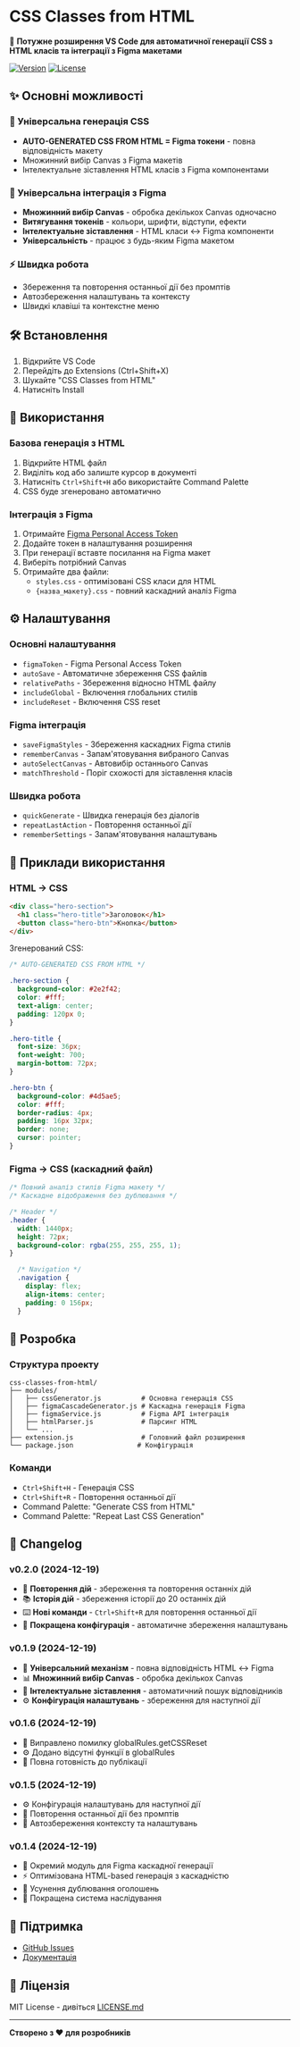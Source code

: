 # CSS Classes from HTML

🎨 **Потужне розширення VS Code для автоматичної генерації CSS з HTML класів та інтеграції з Figma макетами**

[![Version](https://img.shields.io/badge/version-0.1.9-blue.svg)](https://marketplace.visualstudio.com/items?itemName=vutov-mykola.css-classes-from-html)
[![License](https://img.shields.io/badge/license-MIT-green.svg)](LICENSE.md)

## ✨ Основні можливості

### 🚀 Універсальна генерація CSS
- **AUTO-GENERATED CSS FROM HTML = Figma токени** - повна відповідність макету
- Множинний вибір Canvas з Figma макетів
- Інтелектуальне зіставлення HTML класів з Figma компонентами

### 🎨 Універсальна інтеграція з Figma
- **Множинний вибір Canvas** - обробка декількох Canvas одночасно
- **Витягування токенів** - кольори, шрифти, відступи, ефекти
- **Інтелектуальне зіставлення** - HTML класи ↔ Figma компоненти
- **Універсальність** - працює з будь-яким Figma макетом

### ⚡ Швидка робота
- Збереження та повторення останньої дії без промптів
- Автозбереження налаштувань та контексту
- Швидкі клавіші та контекстне меню

## 🛠️ Встановлення

1. Відкрийте VS Code
2. Перейдіть до Extensions (Ctrl+Shift+X)
3. Шукайте "CSS Classes from HTML"
4. Натисніть Install

## 📖 Використання

### Базова генерація з HTML
1. Відкрийте HTML файл
2. Виділіть код або залиште курсор в документі
3. Натисніть `Ctrl+Shift+H` або використайте Command Palette
4. CSS буде згенеровано автоматично

### Інтеграція з Figma
1. Отримайте [Figma Personal Access Token](https://www.figma.com/settings)
2. Додайте токен в налаштування розширення
3. При генерації вставте посилання на Figma макет
4. Виберіть потрібний Canvas
5. Отримайте два файли:
   - `styles.css` - оптимізовані CSS класи для HTML
   - `{назва_макету}.css` - повний каскадний аналіз Figma

## ⚙️ Налаштування

### Основні налаштування
- `figmaToken` - Figma Personal Access Token
- `autoSave` - Автоматичне збереження CSS файлів
- `relativePaths` - Збереження відносно HTML файлу
- `includeGlobal` - Включення глобальних стилів
- `includeReset` - Включення CSS reset

### Figma інтеграція
- `saveFigmaStyles` - Збереження каскадних Figma стилів
- `rememberCanvas` - Запам'ятовування вибраного Canvas
- `autoSelectCanvas` - Автовибір останнього Canvas
- `matchThreshold` - Поріг схожості для зіставлення класів

### Швидка робота
- `quickGenerate` - Швидка генерація без діалогів
- `repeatLastAction` - Повторення останньої дії
- `rememberSettings` - Запам'ятовування налаштувань

## 🎯 Приклади використання

### HTML → CSS
```html
<div class="hero-section">
  <h1 class="hero-title">Заголовок</h1>
  <button class="hero-btn">Кнопка</button>
</div>
```

Згенерований CSS:
```css
/* AUTO-GENERATED CSS FROM HTML */

.hero-section {
  background-color: #2e2f42;
  color: #fff;
  text-align: center;
  padding: 120px 0;
}

.hero-title {
  font-size: 36px;
  font-weight: 700;
  margin-bottom: 72px;
}

.hero-btn {
  background-color: #4d5ae5;
  color: #fff;
  border-radius: 4px;
  padding: 16px 32px;
  border: none;
  cursor: pointer;
}
```

### Figma → CSS (каскадний файл)
```css
/* Повний аналіз стилів Figma макету */
/* Каскадне відображення без дублювання */

/* Header */
.header {
  width: 1440px;
  height: 72px;
  background-color: rgba(255, 255, 255, 1);
}

  /* Navigation */
  .navigation {
    display: flex;
    align-items: center;
    padding: 0 156px;
  }
```

## 🔧 Розробка

### Структура проекту
```
css-classes-from-html/
├── modules/
│   ├── cssGenerator.js          # Основна генерація CSS
│   ├── figmaCascadeGenerator.js # Каскадна генерація Figma
│   ├── figmaService.js          # Figma API інтеграція
│   ├── htmlParser.js            # Парсинг HTML
│   └── ...
├── extension.js                 # Головний файл розширення
└── package.json                # Конфігурація
```

### Команди
- `Ctrl+Shift+H` - Генерація CSS
- `Ctrl+Shift+R` - Повторення останньої дії
- Command Palette: "Generate CSS from HTML"
- Command Palette: "Repeat Last CSS Generation"

## 📝 Changelog

### v0.2.0 (2024-12-19)
- 🔄 **Повторення дій** - збереження та повторення останніх дій
- 📚 **Історія дій** - збереження історії до 20 останніх дій
- ⌨️ **Нові команди** - `Ctrl+Shift+R` для повторення останньої дії
- 🎯 **Покращена конфігурація** - автоматичне збереження налаштувань

### v0.1.9 (2024-12-19)
- 🎯 **Універсальний механізм** - повна відповідність HTML ↔ Figma
- 📊 **Множинний вибір Canvas** - обробка декількох Canvas
- 🧠 **Інтелектуальне зіставлення** - автоматичний пошук відповідників
- ⚙️ **Конфігурація налаштувань** - збереження для наступної дії

### v0.1.6 (2024-12-19)
- 🔧 Виправлено помилку globalRules.getCSSReset
- ⚙️ Додано відсутні функції в globalRules
- 🚀 Повна готовність до публікації

### v0.1.5 (2024-12-19)
- ⚙️ Конфігурація налаштувань для наступної дії
- 🔄 Повторення останньої дії без промптів
- 💾 Автозбереження контексту та налаштувань

### v0.1.4 (2024-12-19)
- 📁 Окремий модуль для Figma каскадної генерації
- ⚡ Оптимізована HTML-based генерація з каскадністю
- 🚫 Усунення дублювання оголошень
- 🌳 Покращена система наслідування

## 🤝 Підтримка

- [GitHub Issues](https://github.com/VuToV-Mykola/css-classes-from-html/issues)
- [Документація](https://github.com/VuToV-Mykola/css-classes-from-html)

## 📄 Ліцензія

MIT License - дивіться [LICENSE.md](LICENSE.md)

---

**Створено з ❤️ для розробників**